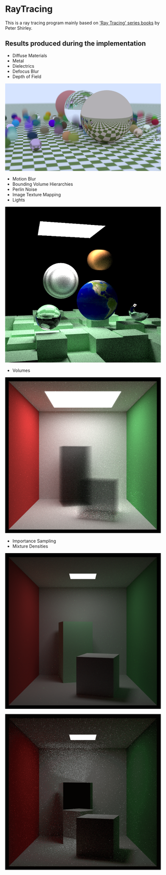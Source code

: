 # RayTracing

This is a ray tracing program mainly based on ['Ray Tracing' series books](https://raytracing.github.io/) by Peter Shirley.

## Results produced during the implementation

+ Diffuse Materials
+ Metal
+ Dielectrics
+ Defocus Blur
+ Depth of Field

![Result 1](https://github.com/Hebella/RayTracing/blob/main/Results/Result%201.png)

+ Motion Blur
+ Bounding Volume Hierarchies
+ Perlin Noise
+ Image Texture Mapping
+ Lights

![Result 2](https://github.com/Hebella/RayTracing/blob/main/Results/Result%202.png)

+ Volumes

![Result 3](https://github.com/Hebella/RayTracing/blob/main/Results/Result%203.png)

+ Importance Sampling
+ Mixture Densities

![Result 4](https://github.com/Hebella/RayTracing/blob/main/Results/Result%204.png)

![Result 5](https://github.com/Hebella/RayTracing/blob/main/Results/Result%205.png)
